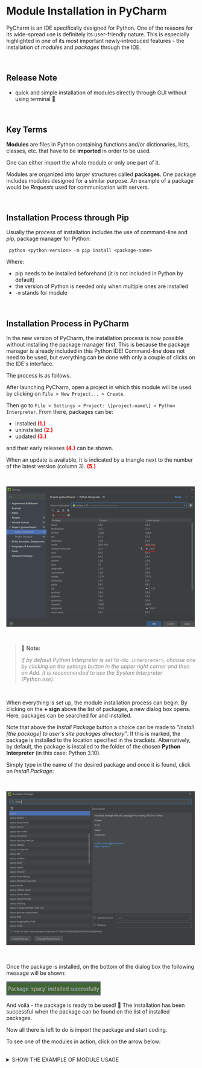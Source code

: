 # Module Installation in PyCharm

PyCharm is an IDE specifically designed for Python. One of the reasons for its wide-spread use is definitely its user-friendly nature. This is especially highlighted in one of its most important newly-introduced features - the installation of *modules* and *packages* through the IDE.

<br>

## Release Note

* quick and simple installation of modules directly through GUI without using terminal :rocket:

<br>

## Key Terms

**Modules** are files in Python containing functions and/or dictionaries, lists, classes, etc. that have to be **imported** in order to be used. 

One can either import the whole module or only one part of it.

Modules are organized into larger structures called **packages**. One package includes modules designed for a similar purpose. An example of a package would be *Requests* used for communication with servers.

<br>

## Installation Process through Pip

Usually the process of installation includes the use of command-line and *pip*, package manager for Python:
<br>

```
 python <python-version> -m pip install <package-name>
```

Where:
* pip needs to be installed beforehand (it is not included in Python by default)
* the version of Python is needed only when multiple ones are installed
* `-m` stands for module

<br>

## Installation Process in PyCharm

In the new version of PyCharm, the installation process is now possible without installing the package manager first. This is because the package manager is already included in this Python IDE! Command-line does not need to be used, but everything can be done with only a couple of clicks on the IDE's interface.

The process is as follows.

After launching PyCharm, open a project in which this module will be used by clicking on `File > New Project... > Create`. 

Then go to `File > Settings > Project: \[project-name\] > Python Interpreter`. From there, packages can be:

* installed <span style="color:red">**(1.)**</span>
* uninstalled <span style="color:red">**(2.)**</span>
* updated <span style="color:red">**(3.)**</span>

and their early releases <span style="color:red">**(4.)**</span> can be shown.

When an update is available, it is indicated by a triangle next to the number of the latest version (column 3). <span style="color:red">**(5.)**</span>

<br>

![Package Manager](https://github.com/thlupic2703/task/blob/master/module_manager.PNG?raw=true)

<br>

> :pushpin: **Note:**
>
><span style="color:grey">*If by default Python Interpreter is set to `<No interpreter>`, choose one by clicking on the settings button in the upper right corner and then on *Add*. It is recommended to use the System Interpreter (Python.exe).*</span>

<br>

When everything is set up, the module installation process can begin. By clicking on the **+ sign** above the list of packages, a new dialog box opens. Here, packages can be searched for and installed. 

Note that above the *Install Package* button a choice can be made to *"Install [the package] to user's site packages directory"*. If this is marked, the package is installed to the location specified in the brackets. Alternatively, by default, the package is installed to the folder of the chosen **Python Interpreter** (in this case: Python 3.10).

Simply type in the name of the desired package and once it is found, click on *Install Package*:

<br>

![Installing a New Package](https://github.com/thlupic2703/task/blob/master/spacy.PNG?raw=true)

<br>

Once the package is installed, on the bottom of the dialog box the following message will be shown:
<br>

![Successful Installation](https://github.com/thlupic2703/task/blob/master/success.PNG?raw=true)
<br>

And voilá - the package is ready to be used! :tada: The installation has been successful when the package can be found on the list of installed packages.

Now all there is left to do is import the package and start coding.

To see one of the modules in action, click on the arrow below:

<br>

<details>
  <summary markdown="span">SHOW THE EXAMPLE OF MODULE USAGE</summary>
<br>

When installing, for example, Spacy, as in the picture above, the English dictionary (en_core_web_sm) needs to be installed separately. This is done by writing and running the following code:
<br>

```python
import spacy
spacy.cli.download("en_core_web_sm")
```
<br>

Once everything is installed with no error messages popping up, the module and its dictionary can successfuly be used for natural language processing in Python:
<br>

```python
import spacy
nlp = spacy.load("en_core_web_sm")

doc = nlp("In 2020, Apple made a profit of $10 million dollars in the U.S. only.")

for token in doc:
    print(token.text, token.pos_, token.dep_)
```
</details>